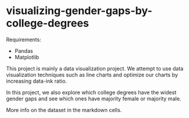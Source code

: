 # visualizing-gender-gaps-by-college-degrees

Requirements:
- Pandas
- Matplotlib

This project is mainly a data visualization project. We attempt to use data visualization techniques 
such as line charts and optimize our charts by increasing data-ink ratio. 

In this project, we also 
explore which college degrees have the widest gender gaps and see which ones have majority female or
majority male.

More info on the dataset in the markdown cells.
